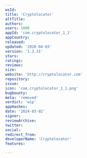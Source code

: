 ```yaml
---
wsId: 
title: 'Cryptolocator'
altTitle: 
authors: 
users: 1000
appId: 'com.cryptolocator_1_1'
appCountry: 
released: 
updated: '2020-04-03'
version: '1.3.31'
stars: 
ratings: 
reviews: 
size: 
website: 'http://cryptolocator.com'
repository: 
issue: 
icon: 'com.cryptolocator_1_1.png'
bugbounty: 
meta: 'removed'
verdict: 'wip'
appHashes: 
date: '2024-03-02'
signer: 
reviewArchive: 
twitter: 
social: 
redirect_from: 
developerName: 'Cryptolocator'
features: 

---
```


